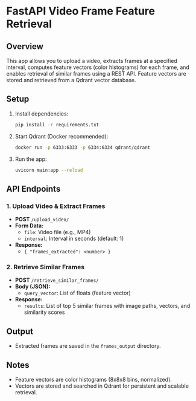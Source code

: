 # FastAPI Video Frame Feature Retrieval

## Overview
This app allows you to upload a video, extracts frames at a specified interval, computes feature vectors (color histograms) for each frame, and enables retrieval of similar frames using a REST API. Feature vectors are stored and retrieved from a Qdrant vector database.

## Setup
1. Install dependencies:
   ```bash
   pip install -r requirements.txt
   ```
2. Start Qdrant (Docker recommended):
   ```bash
   docker run -p 6333:6333 -p 6334:6334 qdrant/qdrant
   ```
3. Run the app:
   ```bash
   uvicorn main:app --reload
   ```

## API Endpoints

### 1. Upload Video & Extract Frames
- **POST** `/upload_video/`
- **Form Data:**
  - `file`: Video file (e.g., MP4)
  - `interval`: Interval in seconds (default: 1)
- **Response:**
  - `{ "frames_extracted": <number> }`

### 2. Retrieve Similar Frames
- **POST** `/retrieve_similar_frames/`
- **Body (JSON):**
  - `query_vector`: List of floats (feature vector)
- **Response:**
  - `results`: List of top 5 similar frames with image paths, vectors, and similarity scores

## Output
- Extracted frames are saved in the `frames_output` directory.

## Notes
- Feature vectors are color histograms (8x8x8 bins, normalized).
- Vectors are stored and searched in Qdrant for persistent and scalable retrieval. 